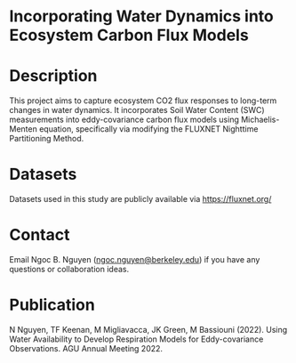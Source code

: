 # Incorporating Water Dynamics into Ecosystem Carbon Flux Models
# Description
This project aims to capture ecosystem CO2 flux responses to long-term changes in water dynamics. It incorporates Soil Water Content (SWC) measurements into eddy-covariance carbon flux models using Michaelis-Menten equation, specifically via modifying the FLUXNET Nighttime Partitioning Method. 
  
# Datasets
Datasets used in this study are publicly available via https://fluxnet.org/ 

# Contact
Email Ngoc B. Nguyen (ngoc.nguyen@berkeley.edu) if you have any questions or collaboration ideas.

# Publication
N Nguyen, TF Keenan, M Migliavacca, JK Green, M Bassiouni (2022). Using Water Availability to Develop Respiration Models for Eddy-covariance Observations. AGU Annual Meeting 2022.


